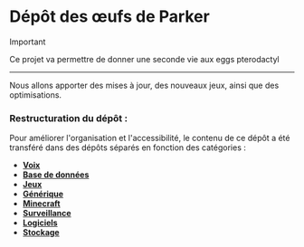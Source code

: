 # Dépôt des œufs de Parker

> [!IMPORTANT]
> Ce projet va permettre de donner une seconde vie aux eggs pterodactyl
> 
> ----
> 
> Nous allons apporter des mises à jour, des nouveaux jeux, ainsi que des optimisations.
> 


### Restructuration du dépôt :

Pour améliorer l'organisation et l'accessibilité, le contenu de ce dépôt a été transféré dans des dépôts séparés en fonction des catégories :

- **[Voix](https://github.com/OxiWanV2/eggs4pterodactylpanel/tree/master/voice_servers)**
- **[Base de données](https://github.com/OxiWanV2/eggs4pterodactylpanel/tree/master/database)**
- **[Jeux](https://github.com/OxiWanV2/eggs4pterodactylpanel/tree/master/games)**
- **[Générique](https://github.com/OxiWanV2/eggs4pterodactylpanel/tree/master/generic)**
- **[Minecraft](https://github.com/OxiWanV2/eggs4pterodactylpanel/tree/master/minecraft)**
- **[Surveillance](https://github.com/OxiWanV2/eggs4pterodactylpanel/tree/master/monitoring)**
- **[Logiciels](https://github.com/OxiWanV2/eggs4pterodactylpanel/tree/master/software)**
- **[Stockage](https://github.com/OxiWanV2/eggs4pterodactylpanel/tree/master/storage)**
